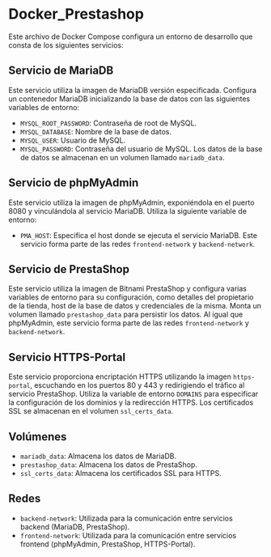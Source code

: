 # Docker_Prestashop

Este archivo de Docker Compose configura un entorno de desarrollo que consta de los siguientes servicios:

## Servicio de MariaDB
Este servicio utiliza la imagen de MariaDB versión especificada. Configura un contenedor MariaDB inicializando la base de datos con las siguientes variables de entorno:
- `MYSQL_ROOT_PASSWORD`: Contraseña de root de MySQL.
- `MYSQL_DATABASE`: Nombre de la base de datos.
- `MYSQL_USER`: Usuario de MySQL.
- `MYSQL_PASSWORD`: Contraseña del usuario de MySQL.
Los datos de la base de datos se almacenan en un volumen llamado `mariadb_data`.

## Servicio de phpMyAdmin
Este servicio utiliza la imagen de phpMyAdmin, exponiéndola en el puerto 8080 y vinculándola al servicio MariaDB. Utiliza la siguiente variable de entorno:
- `PMA_HOST`: Especifica el host donde se ejecuta el servicio MariaDB.
Este servicio forma parte de las redes `frontend-network` y `backend-network`.

## Servicio de PrestaShop
Este servicio utiliza la imagen de Bitnami PrestaShop y configura varias variables de entorno para su configuración, como detalles del propietario de la tienda, host de la base de datos y credenciales de la misma. Monta un volumen llamado `prestashop_data` para persistir los datos. Al igual que phpMyAdmin, este servicio forma parte de las redes `frontend-network` y `backend-network`.

## Servicio HTTPS-Portal
Este servicio proporciona encriptación HTTPS utilizando la imagen `https-portal`, escuchando en los puertos 80 y 443 y redirigiendo el tráfico al servicio PrestaShop. Utiliza la variable de entorno `DOMAINS` para especificar la configuración de los dominios y la redirección HTTPS. Los certificados SSL se almacenan en el volumen `ssl_certs_data`.

## Volúmenes
- `mariadb_data`: Almacena los datos de MariaDB.
- `prestashop_data`: Almacena los datos de PrestaShop.
- `ssl_certs_data`: Almacena los certificados SSL para HTTPS.

## Redes
- `backend-network`: Utilizada para la comunicación entre servicios backend (MariaDB, PrestaShop).
- `frontend-network`: Utilizada para la comunicación entre servicios frontend (phpMyAdmin, PrestaShop, HTTPS-Portal).
